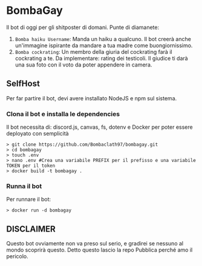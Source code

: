 # BombaGay

Il bot di oggi per gli shitposter di domani. Punte di diamanete:

1. `Bomba haiku Username`: Manda un haiku a qualcuno. Il bot creerà anche un'immagine ispirante da mandare a tua madre come buongiornissimo.
2. `Bomba cockrating`: Un membro della giuria del cockrating farà il cockrating a te. Da implementare: rating dei testicoli. Il giudice ti darà una sua foto con il voto da poter appendere in camera.

## SelfHost

Per far partire il bot, devi avere installato NodeJS e npm sul sistema.

### Clona il bot e installa le dependencies

Il bot necessita di: discord.js, canvas, fs, dotenv e Docker per poter essere deployato con semplicità

```shell
> git clone https://github.com/Bombaclath97/bombagay.git
> cd bombagay
> touch .env
> nano .env #Crea una variabile PREFIX per il prefisso e una variabile TOKEN per il token
> docker build -t bombagay .
```

### Runna il bot

Per runnare il bot:

```shell
> docker run -d bombagay
```

## DISCLAIMER

Questo bot ovviamente non va preso sul serio, e gradirei se nessuno al mondo scoprirà questo. Detto questo lascio la repo Pubblica perché amo il pericolo.
